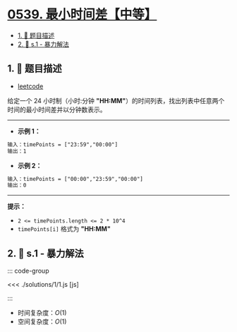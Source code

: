 # [0539. 最小时间差【中等】](https://github.com/tnotesjs/TNotes.leetcode/tree/main/notes/0539.%20%E6%9C%80%E5%B0%8F%E6%97%B6%E9%97%B4%E5%B7%AE%E3%80%90%E4%B8%AD%E7%AD%89%E3%80%91)

<!-- region:toc -->

- [1. 📝 题目描述](#1--题目描述)
- [2. 🎯 s.1 - 暴力解法](#2--s1---暴力解法)

<!-- endregion:toc -->

## 1. 📝 题目描述

- [leetcode](https://leetcode.cn/problems/minimum-time-difference/)

给定一个 24 小时制（小时:分钟 **"HH:MM"**）的时间列表，找出列表中任意两个时间的最小时间差并以分钟数表示。

---

- **示例 1：**

```txt
输入：timePoints = ["23:59","00:00"]
输出：1
```

- **示例 2：**

```txt
输入：timePoints = ["00:00","23:59","00:00"]
输出：0
```

---

**提示：**

- `2 <= timePoints.length <= 2 * 10^4`
- `timePoints[i]` 格式为 **"HH:MM"**

## 2. 🎯 s.1 - 暴力解法

::: code-group

<<< ./solutions/1/1.js [js]

:::

- 时间复杂度：$O(1)$
- 空间复杂度：$O(1)$
